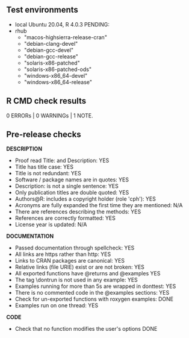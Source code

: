 ## Test environments

  + local Ubuntu 20.04, R 4.0.3
  PENDING:
  + rhub
    + "macos-highsierra-release-cran"
    + "debian-clang-devel"
    + "debian-gcc-devel"
    + "debian-gcc-release"
    + "solaris-x86-patched"
    + "solaris-x86-patched-ods"
    + "windows-x86_64-devel"
    + "windows-x86_64-release"
  


## R CMD check results
0 ERRORs | 0 WARNINGs | 1 NOTE.
  
## Pre-release checks

**DESCRIPTION**

  + Proof read Title: and Description:                               YES
  + Title has title case:                                            YES
  + Title is not redundant:                                          YES
  + Software / package names are in quotes:                          YES
  + Description: is not a single sentence:                           YES
  + Only publication titles are double quoted:                       YES
  + Authors@R: includes a copyright holder (role 'cph'):             YES
  + Acronyms are fully expanded the first time they are mentioned:   N/A
  + There are references describing the methods:                     YES
  + References are correctly formatted:                              YES
  + License year is updated:                                         N/A 
  
**DOCUMENTATION**
  
  + Passed documentation through spellcheck:                        YES
  + All links are https rather than http:                           YES
  + Links to CRAN packages are canonical:                           YES
  + Relative links (file URIE) exist or are not broken:             YES
  + All exported functions have @returns and @examples              YES
  + The tag \dontrun is not used in any example:                    YES
  + Examples running for more than 5s are wrapped in donttest:      YES
  + There is no commented code in the @examples sections:           YES
  + Check for un-exported functions with roxygen examples:          DONE
  + Examples run on one thread:                                     YES


**CODE**

  + Check that no function modifies the user's options     DONE

